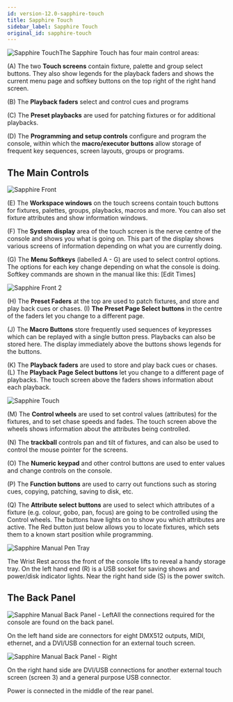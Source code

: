 ```yaml
---
id: version-12.0-sapphire-touch
title: Sapphire Touch
sidebar_label: Sapphire Touch
original_id: sapphire-touch
---
```


![Sapphire Touch](/docs/images/Sapphire-Touch.png)The Sapphire Touch has four main control
areas:

\(A\) The two **Touch screens** contain fixture, palette and group select
buttons. They also show legends for the playback faders and shows the
current menu page and softkey buttons on the top right of the right hand
screen.

\(B\) The **Playback faders** select and control cues and programs

\(C\) The **Preset playbacks** are used for patching fixtures or for
additional playbacks.

\(D\) The **Programming and setup controls** configure and program the console,
within which the **macro/executor buttons** allow storage of frequent key
sequences, screen layouts, groups or programs.

## The Main Controls

![Sapphire Front](/docs/images/Sapphire-Front.png)

\(E\) The **Workspace windows** on the touch screens contain touch buttons for
fixtures, palettes, groups, playbacks, macros and more. You can also set
fixture attributes and show information windows.

\(F\) The **System display** area of the touch screen is the nerve centre of
the console and shows you what is going on. This part of the display
shows various screens of information depending on what you are currently
doing.

\(G\) The **Menu Softkeys** (labelled A - G) are used to select control
options. The options for each key change depending on what the console
is doing. Softkey commands are shown in the manual 
like this: \[Edit Times\]

![Sapphire Front 2](/docs/images/Sapphire-Front-2.png)

\(H\) The **Preset Faders** at the top are used to patch fixtures, and store
and play back cues or chases. (I) **The Preset Page Select buttons** in the
centre of the faders let you change to a different page.

\(J\) The **Macro Buttons** store frequently used sequences of keypresses
which can be replayed with a single button press. Playbacks can also be
stored here. The display immediately above the buttons shows legends for
the buttons.

\(K\) The **Playback faders** are used to store and play back cues or chases.
\(L\) The **Playback Page Select buttons** let you change to a different page
of playbacks. The touch screen above the faders shows information about
each playback.

![Sapphire Touch](/docs/images/Sapphire-Touch-2.png)

\(M\) The **Control wheels** are used to set control values (attributes) for
the fixtures, and to set chase speeds and fades. The touch screen above
the wheels shows information about the attributes being controlled.

\(N\) The **trackball** controls pan and tilt of fixtures, and can also be
used to control the mouse pointer for the screens.

\(O\) The **Numeric keypad** and other control buttons are used to enter
values and change controls on the console.

\(P\) The **Function buttons** are used to carry out functions such as storing
cues, copying, patching, saving to disk, etc.

\(Q\) The **Attribute select buttons** are used to select which attributes of
a fixture (e.g. colour, gobo, pan, focus) are going to be controlled
using the Control wheels. The buttons have lights on to show you which
attributes are active. The Red button just below allows you to locate
fixtures, which sets them to a known start position while programming.

![Sapphire Manual Pen Tray](/docs/images/Sapphire-Manual-Pen-Tray.png)

The Wrist Rest across the front of the console lifts to reveal a handy
storage tray. On the left hand end \(R\) is a USB socket for saving shows and
power/disk indicator lights. Near the right hand side \(S\) is the power
switch.

## The Back Panel

![Sapphire Manual Back Panel -
Left](/docs/images/Sapphire-Manual-Back-Panel-Left.jpeg)All the connections required for the
console are found on the back panel.

On the left hand side are connectors for eight DMX512 outputs, MIDI,
ethernet, and a DVI/USB connection for an external touch screen.

![Sapphire Manual Back Panel -
Right](/docs/images/Sapphire-Manual-Back-Panel-Right.jpeg)

On the right hand side are DVI/USB connections for another external
touch screen (screen 3) and a general purpose USB connector.

Power is connected in the middle of the rear panel.
